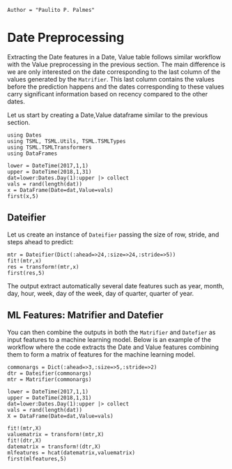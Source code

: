 ```@meta
Author = "Paulito P. Palmes"
```

# Date Preprocessing
Extracting the Date features in a Date, Value table follows
similar workflow with the Value preprocessing in the previous
section. The main difference is we are only interested on the
date corresponding to the last column of the values generated
by the `Matrifier`. This last column contains the values before 
the prediction happens and the dates corresponding to these
values carry significant information based on recency compared
to the other dates.

Let us start by creating a Date,Value dataframe similar to the previous section.

```@example dateifier
using Dates
using TSML, TSML.Utils, TSML.TSMLTypes
using TSML.TSMLTransformers
using DataFrames

lower = DateTime(2017,1,1)
upper = DateTime(2018,1,31)
dat=lower:Dates.Day(1):upper |> collect
vals = rand(length(dat))
x = DataFrame(Date=dat,Value=vals)
first(x,5)
```

## Dateifier
Let us create an instance of `Dateifier` passing the size of row,
stride, and steps ahead to predict:

```@example dateifier
mtr = Dateifier(Dict(:ahead=>24,:size=>24,:stride=>5))
fit!(mtr,x)
res = transform!(mtr,x)
first(res,5)
```

The output extract automatically several date features
such as year, month, day, hour, week, day of the week, 
day of quarter, quarter of year.

## ML Features: Matrifier and Datefier 

You can then combine the outputs in both the `Matrifier` and `Datefier` 
as input features to a machine learning model. Below is an example of the
workflow where the code extracts the Date and Value features combining them
to form a matrix of features for the machine learning model.

```@example dateifier
commonargs = Dict(:ahead=>3,:size=>5,:stride=>2)
dtr = Dateifier(commonargs)
mtr = Matrifier(commonargs)

lower = DateTime(2017,1,1)
upper = DateTime(2018,1,31)
dat=lower:Dates.Day(1):upper |> collect
vals = rand(length(dat))
X = DataFrame(Date=dat,Value=vals)

fit!(mtr,X)
valuematrix = transform!(mtr,X)
fit!(dtr,X)
datematrix = transform!(dtr,X)
mlfeatures = hcat(datematrix,valuematrix)
first(mlfeatures,5)
```
